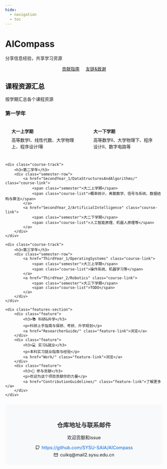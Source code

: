 ```yaml
---
hide:
  - navigation
  - toc
---
```


<div class="hero-section">
    <div class="hero-content">
        <h1>AICompass</h1>
        <p class="hero-subtitle">分享信息经验，共享学习资源</p>
        <div class="button-container">
            <a href="ContributionGuidelines" class="cta-button">贡献指南</a>
            <a href="important-source" class="cta-button">友链&致谢</a>
        </div>
    </div>
</div>

<div class="main-content">
    <div class="section-title">
        <h2>课程资源汇总</h2>
        <p>按学期汇总各个课程资源</p>
    </div>

<div class="course-navigation">
    <div class="course-track">
        <h3>第一学年</h3>
        <div class="semester-row">
            <a href="FirstYear_1/Calculus/" class="course-link">
                <span class="semester">大一上学期</span>
                <span class="course-list">高等数学I、线性代数、大学物理上、程序设计I等</span>
            </a>
            <a href="FirstYear_2/Calculus/" class="course-link">
                <span class="semester">大一下学期</span>
                <span class="course-list">高等数学II、大学物理下、程序设计II、数字电路等</span>
            </a>
        </div>
    </div>

    <div class="course-track">
        <h3>第二学年</h3>
        <div class="semester-row">
            <a href="SecondYear_1/DataStructuresAndAlgorithms/" class="course-link">
                <span class="semester">大二上学期</span>
                <span class="course-list">概率统计、离散数学、信号与系统、数据结构与算法</span>
            </a>
            <a href="SecondYear_2/ArtificialIntelligence" class="course-link">
                <span class="semester">大二下学期</span>
                <span class="course-list">人工智能原理、机器人原理等</span>
            </a>
        </div>
    </div>

    <div class="course-track">
        <h3>第三学年</h3>
        <div class="semester-row">
            <a href="ThirdYear_1/OperatingSystems" class="course-link">
                <span class="semester">大三上学期</span>
                <span class="course-list">操作系统、机器学习等</span>
            </a>
            <a href="ThirdYear_2/Robotics" class="course-link">
                <span class="semester">大三下学期</span>
                <span class="course-list">TODO</span>
            </a>
        </div>
    </div>
</div>

<style>
    .button-container {
        display: flex;
        justify-content: center;
        gap: 20px; /* 您可以调整这个值来改变按钮间的间距 */
    }

    .semester-row {
        display: grid;
        grid-template-columns: 1fr 1fr;
        gap: 20px;
        margin-bottom: 20px;
    }

    .course-link {
        flex: 1;
        background: var(--md-code-bg-color);
        border-radius: 8px;
        padding: 20px;
        text-decoration: none;
        color: var(--md-typeset-color);
        transition: all 0.3s ease;
        display: flex;
        flex-direction: column;
    }

    .course-link:hover {
        transform: translateY(-5px);
        box-shadow: 0 5px 15px rgba(0,0,0,0.1);
    }

    .semester {
        display: block;
        font-weight: bold;
        margin-bottom: 8px;
        color: var(--md-accent-fg-color);
    }

    .course-list {
        color: var(--md-typeset-color);
        line-height: 1.5;
    }

    /* 响应式设计 */
    @media (max-width: 768px) {
        .semester-row {
            grid-template-columns: 1fr;
            gap: 15px;
        }

        .course-link {
            margin-bottom: 0;
        }
    }

    [data-md-color-scheme="slate"] .course-link {
        border: 1px solid rgba(255,255,255,0.1);
    }
</style>
    <div class="features-section">
        <div class="feature">
            <h3>📚 科研&升学</h3>
            <p>科研上手指南与保研、考研、升学规划</p>
            <a href="ResearcherGuide/" class="feature-link">浏览</a>
        </div>
        <div class="feature">
            <h3>💻 实习&就业</h3>
            <p>本科实习就业指南与经验</p>
            <a href="Work/" class="feature-link">浏览</a>
        </div>
        <div class="feature">
            <h3>🤝 参与贡献</h3>
            <p>欢迎为这个项目贡献你的力量</p>
            <a href="ContributionGuidelines/" class="feature-link">了解更多</a>
        </div>
    </div>
</div>

<div class="contact-section">
  <h2>仓库地址与联系邮件</h2>
  <p>欢迎贡献和issue</p>
  <div class="contact-info">
    <p class="repo-link">
      <svg xmlns="http://www.w3.org/2000/svg" width="14" height="14" viewBox="0 0 24 24" fill="none" stroke="currentColor" stroke-width="2" stroke-linecap="round" stroke-linejoin="round" class="feather feather-github">
        <path d="M9 19c-5 1.5-5-2.5-7-3m14 6v-3.87a3.37 3.37 0 0 0-.94-2.61c3.14-.35 6.44-1.54 6.44-7A5.44 5.44 0 0 0 20 4.77 5.07 5.07 0 0 0 19.91 1S18.73.65 16 2.48a13.38 13.38 0 0 0-7 0C6.27.65 5.09 1 5.09 1A5.07 5.07 0 0 0 5 4.77a5.44 5.44 0 0 0-1.5 3.78c0 5.42 3.3 6.61 6.44 7A3.37 3.37 0 0 0 9 18.13V22"></path>
      </svg>
      <a href="https://github.com/SYSU-SAIA/AICompass" target="_blank" rel="noopener noreferrer">https://github.com/SYSU-SAIA/AICompass</a>
    </p>
    <p class="contact-email">
      <svg xmlns="http://www.w3.org/2000/svg" width="14" height="14" viewBox="0 0 24 24" fill="none" stroke="currentColor" stroke-width="2" stroke-linecap="round" stroke-linejoin="round" class="feather feather-mail">
        <path d="M4 4h16c1.1 0 2 .9 2 2v12c0 1.1-.9 2-2 2H4c-1.1 0-2-.9-2-2V6c0-1.1.9-2 2-2z"></path>
        <polyline points="22,6 12,13 2,6"></polyline>
      </svg>
      cuikq&#64;mail2&#46;sysu&#46;edu&#46;cn
    </p>
  </div>
</div>

<style>
  .contact-section {
    padding: 1.5rem;
    border-radius: 8px;
    background-color: #f8f9fa;
    margin: 1.5rem auto;
    max-width: 600px;
    text-align: center;
    font-size: 0.9rem;
  }

  .contact-section h2 {
    color: #333;
    margin-bottom: 0.75rem;
    font-size: 1.2rem;
  }

  .contact-info {
    display: flex;
    flex-direction: column;
    gap: 0.4rem;
    align-items: center;
  }

  .repo-link, .contact-email {
    display: flex;
    align-items: center;
    gap: 0.4rem;
    margin: 0;
  }

  .repo-link a {
    color: #0366d6;
    text-decoration: none;
  }

  .repo-link a:hover {
    text-decoration: underline;
  }

  svg {
    vertical-align: middle;
  }
</style>